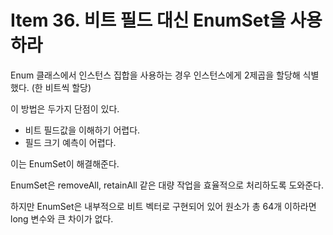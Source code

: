 # Item 36. 비트 필드 대신 EnumSet을 사용하라

Enum 클래스에서 인스턴스 집합을 사용하는 경우 인스턴스에게 2제곱을 할당해 식별했다. (한 비트씩 할당)

이 방법은 두가지 단점이 있다.

- 비트 필드값을 이해하기 어렵다.
- 필드 크기 예측이 어렵다.

이는 EnumSet이 해결해준다. 

EnumSet은 removeAll, retainAll 같은 대량 작업을 효율적으로 처리하도록 도와준다.

하지만 EnumSet은 내부적으로 비트 벡터로 구현되어 있어 원소가 총 64개 이하라면 long 변수와 큰 차이가 없다.
